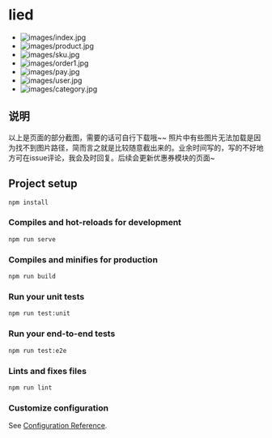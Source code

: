 # lied

- ![images/index.jpg](images/index.jpg)
- ![images/product.jpg](images/product.jpg)
- ![images/sku.jpg](images/sku.jpg)
- ![images/order1.jpg](images/order1.jpg)
- ![images/pay.jpg](images/pay.jpg)
- ![images/user.jpg](images/user.jpg)
- ![images/category.jpg](images/category.jpg)

## 说明
以上是页面的部分截图，需要的话可自行下载哦~~ 照片中有些图片无法加载是因为找不到图片路径，简而言之就是比较随意截出来的。业余时间写的，写的不好地方可在issue评论，我会及时回复。后续会更新优惠券模块的页面~
## Project setup
```
npm install
```

### Compiles and hot-reloads for development
```
npm run serve
```

### Compiles and minifies for production
```
npm run build
```

### Run your unit tests
```
npm run test:unit
```

### Run your end-to-end tests
```
npm run test:e2e
```

### Lints and fixes files
```
npm run lint
```

### Customize configuration
See [Configuration Reference](https://cli.vuejs.org/config/).
